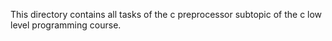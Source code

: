 This directory contains all tasks of the c preprocessor subtopic of the c low level programming course.
